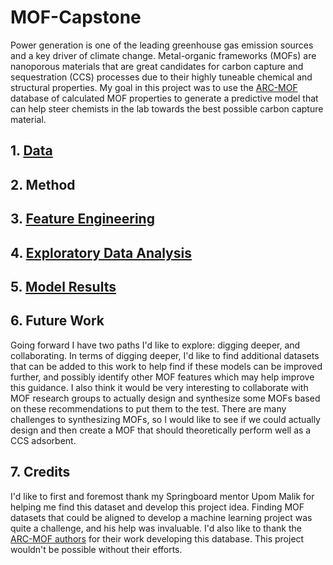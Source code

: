 # MOF-Capstone
Power generation is one of the leading greenhouse gas emission sources and a key driver of climate change. Metal-organic frameworks (MOFs) are nanoporous materials that are great candidates for carbon capture and sequestration (CCS) processes due to their highly tuneable chemical and structural properties. My goal in this project was to use the [ARC-MOF](https://zenodo.org/record/6908728#.ZB22pHbMI2w) database of calculated MOF properties to generate a predictive model that can help steer chemists in the lab towards the best possible carbon capture material. 

## 1. [Data](https://github.com/zjbrown0689/MOF-Capstone/blob/main/notebooks/1_data_wrangling_ARC_mof.ipynb)

## 2. Method

## 3. [Feature Engineering](https://github.com/zjbrown0689/MOF-Capstone/blob/main/notebooks/3_preprocessing.ipynb)

## 4. [Exploratory Data Analysis](https://github.com/zjbrown0689/MOF-Capstone/blob/main/notebooks/2_exploratory_data_analysis.ipynb)

## 5. [Model Results](https://github.com/zjbrown0689/MOF-Capstone/blob/main/notebooks/4_model_development.ipynb)

## 6. Future Work
Going forward I have two paths I'd like to explore: digging deeper, and collaborating. In terms of digging deeper, I'd like to find additional datasets that can be added to this work to help find if these models can be improved further, and possibly identify other MOF features which may help improve this guidance. I also think it would be very interesting to collaborate with MOF research groups to actually design and synthesize some MOFs based on these recommendations to put them to the test. There are many challenges to synthesizing MOFs, so I would like to see if we could actually design and then create a MOF that should theoretically perform well as a CCS adsorbent.

## 7. Credits
I'd like to first and foremost thank my Springboard mentor Upom Malik for helping me find this dataset and develop this project idea. Finding MOF datasets that could be aligned to develop a machine learning project was quite a challenge, and his help was invaluable. I'd also like to thank the [ARC-MOF authors](https://pubs.acs.org/doi/10.1021/acs.chemmater.2c02485) for their work developing this database. This project wouldn't be possible without their efforts.
